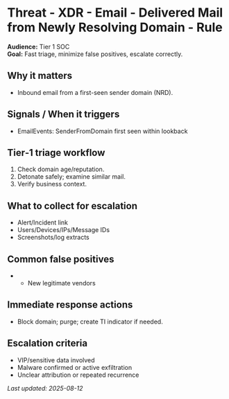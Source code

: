 # Threat - XDR - Email - Delivered Mail from Newly Resolving Domain - Rule

**Audience:** Tier 1 SOC  
**Goal:** Fast triage, minimize false positives, escalate correctly.

## Why it matters
- Inbound email from a first-seen sender domain (NRD).

## Signals / When it triggers
- EmailEvents: SenderFromDomain first seen within lookback

## Tier‑1 triage workflow
1. Check domain age/reputation.
2. Detonate safely; examine similar mail.
3. Verify business context.

## What to collect for escalation
- Alert/Incident link
- Users/Devices/IPs/Message IDs
- Screenshots/log extracts

## Common false positives
- - New legitimate vendors

## Immediate response actions
- Block domain; purge; create TI indicator if needed.

## Escalation criteria
- VIP/sensitive data involved
- Malware confirmed or active exfiltration
- Unclear attribution or repeated recurrence

_Last updated: 2025-08-12_
